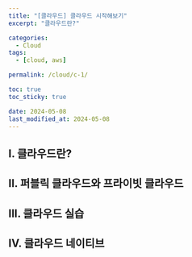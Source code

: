 ```yaml
---
title: "[클라우드] 클라우드 시작해보기"  
excerpt: "클라우드란?"

categories:
  - Cloud
tags:
  - [cloud, aws]

permalink: /cloud/c-1/

toc: true
toc_sticky: true

date: 2024-05-08
last_modified_at: 2024-05-08
---
```


## I. 클라우드란?


## II. 퍼블릭 클라우드와 프라이빗 클라우드


## III. 클라우드 실습


## IV. 클라우드 네이티브


